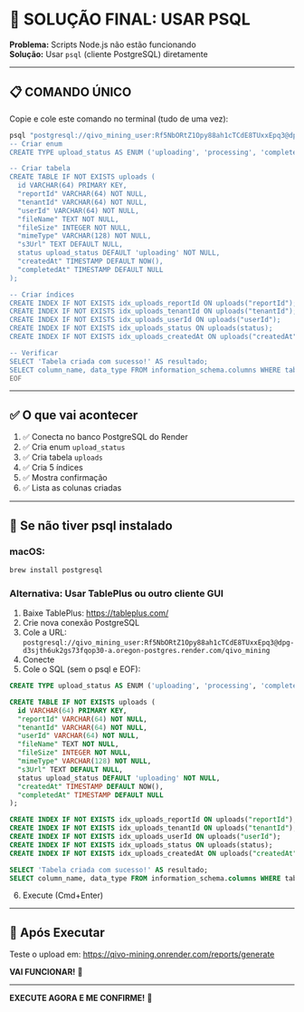 # 🎯 SOLUÇÃO FINAL: USAR PSQL

**Problema:** Scripts Node.js não estão funcionando  
**Solução:** Usar `psql` (cliente PostgreSQL) diretamente

---

## 📋 COMANDO ÚNICO

Copie e cole este comando no terminal (tudo de uma vez):

```bash
psql "postgresql://qivo_mining_user:Rf5NbORtZ1Opy88ah1cTCdE8TUxxEpq3@dpg-d3sjth6uk2gs73fqop30-a.oregon-postgres.render.com/qivo_mining" << 'EOF'
-- Criar enum
CREATE TYPE upload_status AS ENUM ('uploading', 'processing', 'completed', 'failed');

-- Criar tabela
CREATE TABLE IF NOT EXISTS uploads (
  id VARCHAR(64) PRIMARY KEY,
  "reportId" VARCHAR(64) NOT NULL,
  "tenantId" VARCHAR(64) NOT NULL,
  "userId" VARCHAR(64) NOT NULL,
  "fileName" TEXT NOT NULL,
  "fileSize" INTEGER NOT NULL,
  "mimeType" VARCHAR(128) NOT NULL,
  "s3Url" TEXT DEFAULT NULL,
  status upload_status DEFAULT 'uploading' NOT NULL,
  "createdAt" TIMESTAMP DEFAULT NOW(),
  "completedAt" TIMESTAMP DEFAULT NULL
);

-- Criar índices
CREATE INDEX IF NOT EXISTS idx_uploads_reportId ON uploads("reportId");
CREATE INDEX IF NOT EXISTS idx_uploads_tenantId ON uploads("tenantId");
CREATE INDEX IF NOT EXISTS idx_uploads_userId ON uploads("userId");
CREATE INDEX IF NOT EXISTS idx_uploads_status ON uploads(status);
CREATE INDEX IF NOT EXISTS idx_uploads_createdAt ON uploads("createdAt");

-- Verificar
SELECT 'Tabela criada com sucesso!' AS resultado;
SELECT column_name, data_type FROM information_schema.columns WHERE table_name = 'uploads';
EOF
```

---

## ✅ O que vai acontecer

1. ✅ Conecta no banco PostgreSQL do Render
2. ✅ Cria enum `upload_status`
3. ✅ Cria tabela `uploads`
4. ✅ Cria 5 índices
5. ✅ Mostra confirmação
6. ✅ Lista as colunas criadas

---

## 🚨 Se não tiver psql instalado

### macOS:
```bash
brew install postgresql
```

### Alternativa: Usar TablePlus ou outro cliente GUI

1. Baixe TablePlus: https://tableplus.com/
2. Crie nova conexão PostgreSQL
3. Cole a URL: `postgresql://qivo_mining_user:Rf5NbORtZ1Opy88ah1cTCdE8TUxxEpq3@dpg-d3sjth6uk2gs73fqop30-a.oregon-postgres.render.com/qivo_mining`
4. Conecte
5. Cole o SQL (sem o psql e EOF):

```sql
CREATE TYPE upload_status AS ENUM ('uploading', 'processing', 'completed', 'failed');

CREATE TABLE IF NOT EXISTS uploads (
  id VARCHAR(64) PRIMARY KEY,
  "reportId" VARCHAR(64) NOT NULL,
  "tenantId" VARCHAR(64) NOT NULL,
  "userId" VARCHAR(64) NOT NULL,
  "fileName" TEXT NOT NULL,
  "fileSize" INTEGER NOT NULL,
  "mimeType" VARCHAR(128) NOT NULL,
  "s3Url" TEXT DEFAULT NULL,
  status upload_status DEFAULT 'uploading' NOT NULL,
  "createdAt" TIMESTAMP DEFAULT NOW(),
  "completedAt" TIMESTAMP DEFAULT NULL
);

CREATE INDEX IF NOT EXISTS idx_uploads_reportId ON uploads("reportId");
CREATE INDEX IF NOT EXISTS idx_uploads_tenantId ON uploads("tenantId");
CREATE INDEX IF NOT EXISTS idx_uploads_userId ON uploads("userId");
CREATE INDEX IF NOT EXISTS idx_uploads_status ON uploads(status);
CREATE INDEX IF NOT EXISTS idx_uploads_createdAt ON uploads("createdAt");

SELECT 'Tabela criada com sucesso!' AS resultado;
SELECT column_name, data_type FROM information_schema.columns WHERE table_name = 'uploads';
```

6. Execute (Cmd+Enter)

---

## 🎯 Após Executar

Teste o upload em: https://qivo-mining.onrender.com/reports/generate

**VAI FUNCIONAR!** 🎉

---

**EXECUTE AGORA E ME CONFIRME!** 🙏

